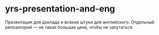 # yrs-presentation-and-eng
Презентация для доклада и всякие штуки для английского. Отдельный репозиторий — не такая большая цена, чтобы не запутаться
